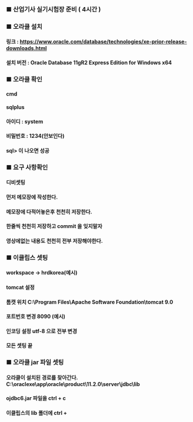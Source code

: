 
### ■ 산업기사 실기시험장 준비 ( 4시간 )
### ■ 오라클 설치 
#### 링크 : https://www.oracle.com/database/technologies/xe-prior-release-downloads.html
#### 설치 버전 : Oracle Database 11gR2 Express Edition for Windows x64
### ■ 오라클 확인
#### cmd
#### sqlplus
#### 아이디 : system
#### 비밀번호 : 1234(안보인다)
#### sql> 이 나오면 성공
### ■ 요구 사항확인
#### 디비셋팅
#### 먼저 메모장에 작성한다.
#### 메모장에 다적어놓은후 천천히 저장한다.
#### 한줄씩 천천히 저장하고 commit 을 잊지말자
#### 영상에없는 내용도 천천히 전부 저장해야한다.
### ■ 이클립스 셋팅
#### workspace -> hrdkorea(예시)
#### tomcat 설정
#### 톰캣 위치  C:\Program Files\Apache Software Foundation\tomcat 9.0
#### 포트번호 변경 8090 (예시)
#### 인코딩 설정 utf-8 으로 전부 변경
#### 모든 셋팅 끝
### ■ 오라클 jar 파일 셋팅
#### 오라클이 설치된 경로를 찾아간다. C:\oraclexe\app\oracle\product\11.2.0\server\jdbc\lib
#### ojdbc6.jar 파일을 ctrl + c
#### 이클립스의 lib 폴더에 ctrl + 

